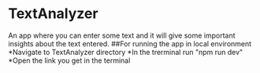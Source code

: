 # TextAnalyzer
An app where you can enter some text and it will give some important insights about the text entered.
##For running the app in local environment
*Navigate to TextAnalyzer directory
*In the trerminal run "npm run dev"
*Open the link you get in the terminal
